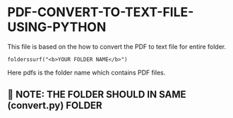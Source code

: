 # PDF-CONVERT-TO-TEXT-FILE-USING-PYTHON
This file is based on the how to convert the PDF to text  file for entire folder.
```
folderssurf("<b>YOUR FOLDER NAME</b>")
```
Here pdfs is the folder name which contains PDF files.


## 🔑 NOTE: THE FOLDER SHOULD  IN  SAME (convert.py) FOLDER
